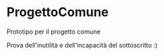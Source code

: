 # ProgettoComune
Prototipo per il progetto comune

Prova dell'inutilità e dell'incapacità del sottoscritto :)
